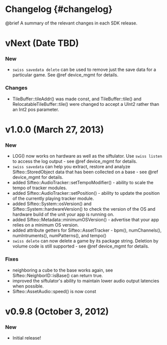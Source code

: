 Changelog      {#changelog}
===========================

@brief A summary of the relevant changes in each SDK release.

# vNext (Date TBD)

### New
* `swiss savedata delete` can be used to remove just the save data for a particular game. See @ref device_mgmt for details.

### Changes
* TileBuffer::tileAddr() was made const, and TileBuffer::tile() and RelocatableTileBuffer::tile() were changed to accept a UInt2 rather than an Int2 pos parameter.

# v1.0.0 (March 27, 2013)

### New
* LOG() now works on hardware as well as the siftulator. Use `swiss listen` to access the log output - see @ref device_mgmt for details.
* `swiss savedata` can help you extract, restore and analyze Sifteo::StoredObject data that has been collected on a base - see @ref device_mgmt for details.
* added Sifteo::AudioTracker::setTempoModifier() - ability to scale the tempo of tracker modules.
* added Sifteo::AudioTracker::setPosition() - ability to update the position of the currently playing tracker module.
* added Sifteo::System::osVersion() and Sifteo::System::hardwareVersion() to check the version of the OS and hardware build of the unit your app is running on.
* added Sifteo::Metadata::minimumOSVersion() - advertise that your app relies on a minimum OS version.
* added attribute getters for Sifteo::AssetTracker - bpm(), numChannels(), numIntruments(), numPatterns(), and tempo()
* `swiss delete` can now delete a game by its package string. Deletion by volume code is still supported - see @ref device_mgmt for details.

### Fixes
* neighboring a cube to the base works again, see Sifteo::NeighborID::isBase() can return true.
* improved the siftulator's ability to maintain lower audio output latencies when possible.
* Sifteo::AssetAudio::speed() is now const

# v0.9.8 (October 3, 2012)

### New
* Initial release!
